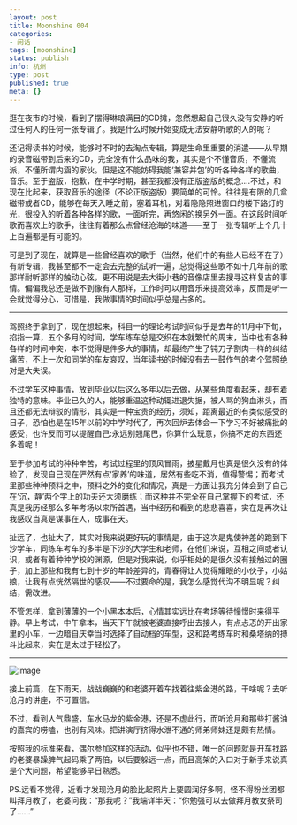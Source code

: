 ```yaml
---
layout: post
title: Moonshine 004
categories:
- 闲话
tags: [moonshine]
status: publish
info: 杭州
type: post
published: true
meta: {}
---
```

逛在夜市的时候，看到了摆得琳琅满目的CD摊，忽然想起自己很久没有安静的听过任何人的任何一张专辑了。我是什么时候开始变成无法安静听歌的人的呢？

还记得读书的时候，能够时不时的去淘点专辑，算是生命里重要的消遣——从早期的录音磁带到后来的CD，完全没有什么品味的我，其实是个不懂音质，不懂流派，不懂所谓内涵的家伙。但是这不能妨碍我能‘兼容并包’的听各种各样的歌曲，音乐。至于盗版，抱歉，在中学时期，甚至我都没有正版盗版的概念....不过，和现在比起来，获取音乐的途径（不论正版盗版）要简单的可怜。往往是有限的几盒磁带或者CD，能够在每天入睡之前，塞着耳机，对着隐隐照进窗口的楼下路灯的光，很投入的听着各种各样的歌，一面听完，再悠闲的换另外一面。在这段时间听歌而喜欢上的歌手，往往有着那么点曾经沧海的味道——至于一张专辑听上个几十上百遍都是有可能的。

可是到了现在，就算是一些曾经喜欢的歌手（当然，他们中的有些人已经不在了）有新专辑，我甚至都不一定会去完整的试听一遍，总觉得这些歌不如十几年前的歌那样耐听那样的触动心弦，更不用说是去大街小巷的音像店里去搜寻这样复古的事情。偏偏我总还是做不到像有人那样，工作时可以用音乐来提高效率，反而是听一会就觉得分心，可惜是，我做事情的时间似乎总是占多的。

----

驾照终于拿到了，现在想起来，科目一的理论考试时间似乎是去年的11月中下旬，掐指一算，五个多月的时间，学车练车总是交织在本就繁忙的周末，当中也有各种各样的时间冲突，本不觉得是件多大的事情，却最终产生了钝刀子割肉一样的纠结痛苦，不止一次和同学的车友哀叹，当年读书的时候没有去一鼓作气的考个驾照绝对是大失误。

不过学车这种事情，放到毕业以后这么多年以后去做，从某些角度看起来，却有着独特的意味。毕业已久的人，能够重温这种动辄进退失据，被人骂的狗血淋头，而且还都无法辩驳的情形，其实是一种宝贵的经历，须知，距离最近的有类似感受的日子，恐怕也是在15年以前的中学时代了，再次回炉去体会一下学习不好被痛批的感受，也许反而可以提醒自己:永远别翘尾巴，你算什么玩意，你搞不定的东西还多着呢！

至于参加考试的种种辛苦，考试过程里的顶风冒雨，披星戴月也真是很久没有的体验了，发现自己现在俨然有点‘家养’的味道，居然有些吃不消，值得警惕；而考试里那些种种预料之中，预料之外的变化和情况，真是一方面让我充分体会到了自己在‘沉，静’两个字上的功夫还大须磨练；而这种并不完全在自己掌握下的考试，还真是我历经那么多年考场以来所首遇，当中经历和看到的悲悲喜喜，实在是再次让我感叹当真是谋事在人，成事在天。

扯远了，也扯大了，其实对我来说更好玩的事情是，由于这次是鬼使神差的跑到下沙学车，同练车考车的多半是下沙的大学生和老师，在他们来说，互相之间或者认识，或者有着种种学校的渊源，但是对我来说，似乎相处的是很久没有接触过的圈子，加上那些和我有七到十岁的年龄差异的，青春得让人觉得耀眼的小伙子，小姑娘，让我有点恍然隔世的感叹——不过要命的是，我怎么感觉代沟不明显呢？纠结，需改进。

不管怎样，拿到薄薄的一个小黑本本后，心情其实远比在考场等待憧憬时来得平静。早上考试，中午拿本，当天下午就被老婆直接呼出去接人，有点忐忑的开出家里的小车，一边暗自庆幸当时选择了自动档的车型，这和路考练车时和桑塔纳的搏斗比起来，实在是太过于轻松了。

----

![image](http://i340.photobucket.com/albums/o350/claudxiao/180.jpg)

接上前篇，在下雨天，战战巍巍的和老婆开着车找着往紫金港的路，干啥呢？去听沧月的讲座，不可置信。

不过，看到人气鼎盛，车水马龙的紫金港，还是不虚此行，而听沧月和那些打酱油的嘉宾的唠嗑，也别有风味。把讲演厅挤得水泄不通的师弟师妹还是颇有热情。

按照我的标准来看，偶尔参加这样的活动，似乎也不错，唯一的问题就是开车找路的老婆暴躁脾气起码乘了两倍，以后要躲远一点，而且高架的入口对于新手来说真是个大问题，希望能够早日熟悉。

PS.远看不觉得，近看才发现沧月的脸比起照片上要圆润好多啊，怪不得粉丝团都叫拜月教了，老婆问我：“那我呢？”我端详半天：“你勉强可以去做拜月教女祭司了......”
